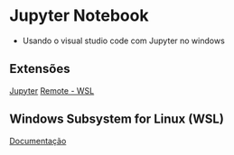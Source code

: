 # Jupyter Notebook 
* Usando o visual studio code com Jupyter no windows 

## Extensões

[Jupyter](https://marketplace.visualstudio.com/items?itemName=ms-toolsai.jupyter) 
[Remote - WSL](https://marketplace.visualstudio.com/items?itemName=ms-vscode-remote.remote-wsl)

##  Windows Subsystem for Linux (WSL) 

[Documentação](https://docs.microsoft.com/pt-br/windows/wsl/) 



